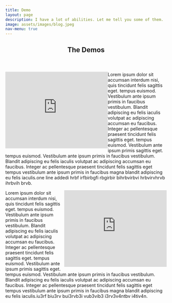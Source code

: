 ```yaml
---
title: Demo
layout: page
description: I have a lot of abilities. Let me tell you some of them.
image: assets/images/blog.jpeg
nav-menu: true
---
```

<section id="one">
	<div class="inner">
		<header class="major">
			<h1>The Demos</h1>
		</header>
<p><span class="image left" style="float:left"><iframe width="320" height="240" src="https://www.youtube.com/embed/9PcgXBMEeJg" frameborder="0" allow="accelerometer; autoplay; encrypted-media; gyroscope; picture-in-picture" allowfullscreen></iframe></span>Lorem ipsum dolor sit accumsan interdum nisi, quis tincidunt felis sagittis eget. tempus euismod. Vestibulum ante ipsum primis in faucibus vestibulum. Blandit adipiscing eu felis iaculis volutpat ac adipiscing accumsan eu faucibus. Integer ac pellentesque praesent tincidunt felis sagittis eget. tempus euismod. Vestibulum ante ipsum primis sagittis eget. tempus euismod. Vestibulum ante ipsum primis in faucibus vestibulum. Blandit adipiscing eu felis iaculis volutpat ac adipiscing accumsan eu faucibus. Integer ac pellentesque praesent tincidunt felis sagittis eget tempus vestibulum ante ipsum primis in faucibus magna blandit adipiscing eu felis iaculis.one line addedi hrbf irfbirbgfi rbgirbir bihrbvirbvi hrbvirvhrvb ihrbvih brvb.</p>
		
<p><span class="image right" style="float:right;"><iframe width="320" height="240" src="https://www.youtube.com/embed/9PcgXBMEeJg" frameborder="0" allow="accelerometer; autoplay; encrypted-media; gyroscope; picture-in-picture" allowfullscreen></iframe></span>Lorem ipsum dolor sit accumsan interdum nisi, quis tincidunt felis sagittis eget. tempus euismod. Vestibulum ante ipsum primis in faucibus vestibulum. Blandit adipiscing eu felis iaculis volutpat ac adipiscing accumsan eu faucibus. Integer ac pellentesque praesent tincidunt felis sagittis eget. tempus euismod. Vestibulum ante ipsum primis sagittis eget. tempus euismod. Vestibulum ante ipsum primis in faucibus vestibulum. Blandit adipiscing eu felis iaculis volutpat ac adipiscing accumsan eu faucibus. Integer ac pellentesque praesent tincidunt felis sagittis eget tempus vestibulum ante ipsum primis in faucibus magna blandit adipiscing eu felis iaculis.iu3rf biu3rv bui3rvb3i vub3vib3 i3rv3v4ntbv i4tiv4n.</p>


